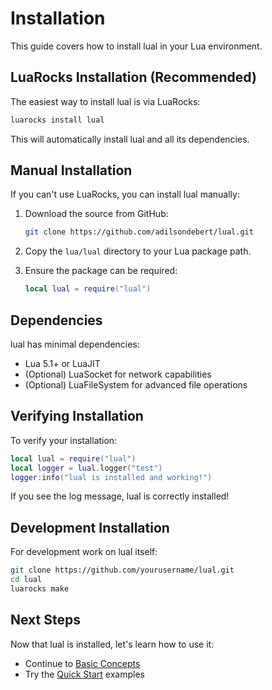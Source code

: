 # Installation

This guide covers how to install lual in your Lua environment.

## LuaRocks Installation (Recommended)

The easiest way to install lual is via LuaRocks:

```bash
luarocks install lual
```

This will automatically install lual and all its dependencies.

## Manual Installation

If you can't use LuaRocks, you can install lual manually:

1. Download the source from GitHub:

   ```bash
   git clone https://github.com/adilsondebert/lual.git
   ```

2. Copy the `lua/lual` directory to your Lua package path.

3. Ensure the package can be required:

   ```lua
   local lual = require("lual")
   ```

## Dependencies

lual has minimal dependencies:

- Lua 5.1+ or LuaJIT
- (Optional) LuaSocket for network capabilities
- (Optional) LuaFileSystem for advanced file operations

## Verifying Installation

To verify your installation:

```lua
local lual = require("lual")
local logger = lual.logger("test")
logger:info("lual is installed and working!")
```

If you see the log message, lual is correctly installed!

## Development Installation

For development work on lual itself:

```bash
git clone https://github.com/yourusername/lual.git
cd lual
luarocks make
```

## Next Steps

Now that lual is installed, let's learn how to use it:

- Continue to [Basic Concepts](basic-concepts.md)
- Try the [Quick Start](quick-start.md) examples